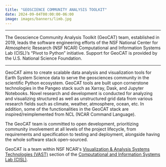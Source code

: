 ```yaml
---
title: "GEOSCIENCE COMMUNITY ANALYSIS TOOLKIT"
date: 2024-09-04T00:00:00-06:00
image: images/banners/limb.jpg
---
```


---

The Geoscience Community Analysis Toolkit (GeoCAT) team, established in 2019, leads the software engineering efforts of the NSF National Center for Atmospheric Research (NSF NCAR) Computational and Information Systems Lab (CISL)’s “Pivot to Python” initiative. Support for GeoCAT is provided by the U.S. National Science Foundation.

---

GeoCAT aims to create scalable data analysis and visualization tools for Earth System Science data to serve the geosciences community in the scientific Python ecosystem. GeoCAT tools are built upon cornerstone technologies in the Pangeo stack such as Xarray, Dask, and Jupyter Notebooks. Novel research and development is conducted for analyzing and visualizing structured as well as unstructured grid data from various research fields such as climate, weather, atmosphere, ocean, etc. In addition, some of the functionalities in the GeoCAT stack are inspired/reimplemented from NCL (NCAR Command Language).

The GeoCAT team is committed to open development, prioritizing community involvement at all levels of the project lifecycle, from requirements and specification to testing and deployment, alongside having the whole software stack open-sourced.

GeoCAT is a team within NSF NCAR's [Visualization & Analysis Systems Technologies (VAST)](https://vast.ucar.edu/) section of the [Computational and Information Systems Lab (CISL)](https://www.cisl.ucar.edu/).
